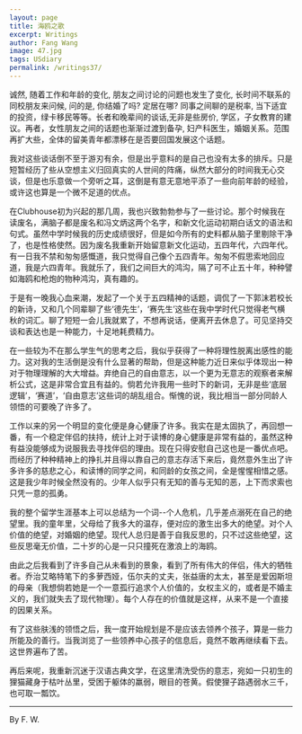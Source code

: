 ```yaml
---
layout: page
title: 海鸥之歌
excerpt: Writings
author: Fang Wang
image: 47.jpg
tags: USdiary
permalink: /writings37/
---
```


诚然, 随着工作和年龄的变化, 朋友之间讨论的问题也发生了变化, 长时间不联系的同校朋友来问候, 问的是, 你结婚了吗? 定居在哪? 同事之间聊的是税率, 当下适宜的投资，绿卡移民等等。长者和晚辈间的谈话,无非是些房价, 学区，子女教育的建议。再者，女性朋友之间的话题也渐渐过渡到备孕, 妇产科医生，婚姻关系。范围再扩大些，全体的留美青年都漂移在是否要回国发展这个话题。

我对这些谈话倒不至于游刃有余，但是出乎意料的是自己也没有太多的排斥。只是短暂经历了些从空想主义归回真实的人世间的阵痛，纵然大部分的时间我无心交谈，但是也乐意做一个旁听之耳，这倒是有意无意地平添了一些向前年龄的经验，或许这也算是一个微不足道的优点。

在Clubhouse初为兴起的那几周，我也兴致勃勃参与了一些讨论。那个时候我在读废名，满脑子都是废名和冯文炳这两个名字，和新文化运动初期白话文的语法和句式。虽然中学时候我的历史成绩很好，但是如今所有的史料都从脑子里剔除干净了，也是性格使然。因为废名我重新开始留意新文化运动，五四年代，六四年代。有一日我不禁和匆匆感慨道，我只觉得自己像个五四青年。匆匆不假思索地回应道，我是六四青年。我就乐了，我们之间巨大的鸿沟，隔了可不止五十年，种种譬如海鸥和枪炮的物种鸿沟，真有趣的。

于是有一晚我心血来潮，发起了一个关于五四精神的话题，调侃了一下郭沫若校长的新诗，又和几个同辈聊了些‘德先生’，‘赛先生’这些在我中学时代只觉得老气横秋的词汇。聊了短短一会儿我就累了，不想再说话，便离开去休息了。可见坚持交谈和表达也是一种能力，十足地耗费精力。

在一些较为不在那么学生气的思考之后，我似乎获得了一种将理性脱离出感性的能力。这对我的生活倒是没有什么显著的帮助，但是这种能力近日来似乎体现出一种对于物理理解的大大增益。弃绝自己的自由意志，以一个更为无意志的观察者来解析公式，这是非常合宜且有益的。倘若允许我用一些时下的新词，无非是些‘底层逻辑’，‘赛道’，‘自由意志’这些词的胡乱组合。惭愧的说，我比相当一部分同龄人领悟的可要晚了许多了。

工作以来的另一个明显的变化便是身心健康了许多。我实在是太固执了，再回想一番，有一个稳定伴侣的扶持，统计上对于读博的身心健康是非常有益的，虽然这种有益没能够成为说服我去寻找伴侣的理由。现在只得安慰自己这也是一番优点吧。而经历了种种精神上的挣扎并且得以靠自己的意志存活下来后，竟然意外生出了许多许多的慈悲之心，和读博的同学之间，和同龄的女孩之间，全是惺惺相惜之感。这是我少年时候全然没有的。少年人似乎只有无知的善与无知的恶，上下而求索也只凭一意的孤勇。

我的整个留学生涯基本上可以总结为一个词--个人危机，几乎差点溺死在自己的绝望里。我的童年里，父母给了我多大的温存，便对应的激生出多大的绝望。对个人价值的绝望，对婚姻的绝望。现代人总归是善于自我反思的，只不过这些绝望，这些反思毫无价值，二十岁的心是一只只撞死在激浪上的海鸥。

由此之后我看到了许多自己从未看到的景象，看到了所有伟大的伴侣，伟大的牺牲者。乔治艾略特笔下的多萝西娅，伍尔夫的丈夫，张益唐的太太，甚至是爱因斯坦的母亲（我想倘若她是一个一意孤行追求个人价值的，女权主义的，或者是不婚主义的，我们就失去了现代物理）。每个人存在的价值就是这样，从来不是一个直接的因果关系。

有了这些肤浅的领悟之后，我一度开始规划是不是应该去领养个孩子，算是一些力所能及的善行。当我浏览了一些领养中心孩子的信息后，竟然不敢再继续看下去。这世界遍布了苦。

再后来呢，我重新沉迷于汉语古典文学，在这里清洗受伤的意志，宛如一只初生的狸猫藏身于枯叶丛里，受困于躯体的羸弱，眼目的苍黄。假使狸子路遇弱水三千，也可取一瓢饮。

****

By F. W.
